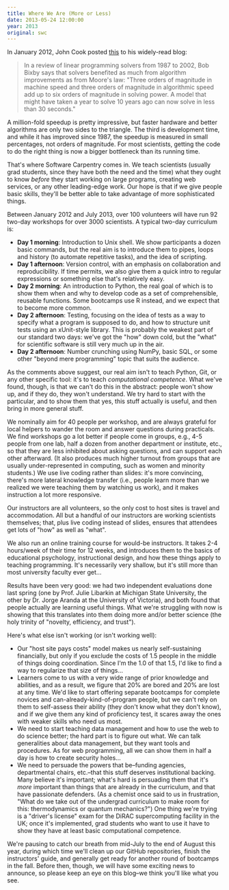```yaml
---
title: Where We Are (More or Less)
date: 2013-05-24 12:00:00
year: 2013
original: swc
---
```

<p>
In January 2012,
John Cook posted <a href="http://blog.codekills.net/">this</a> to his widely-read blog:
</p>
<blockquote>
  In a review of linear programming solvers from 1987 to 2002,
  Bob Bixby says that solvers benefited as much from algorithm improvements as from Moore's law:
  "Three orders of magnitude in machine speed
  and three orders of magnitude in algorithmic speed add up to six orders of magnitude in solving power.
  A model that might have taken a year to solve 10 years ago can now solve in less than 30 seconds."
</blockquote>
<p>
  A million-fold speedup is pretty impressive,
  but faster hardware and better algorithms are only two sides to the triangle.
  The third is development time,
  and while it has improved since 1987,
  the speedup is measured in small percentages,
  not orders of magnitude.
  For most scientists,
  getting the code to do the right thing
  is now a bigger bottleneck than its running time.
</p>
<p>
  That's where Software Carpentry comes in.
  We teach scientists
  (usually grad students, since they have both the need and the time)
  what they ought to know
  <em>before</em> they start working on large programs,
  creating web services,
  or any other leading-edge work.
  Our hope is that if we give people basic skills,
  they'll be better able to take advantage of more sophisticated things.
</p>
<p>
  Between January 2012 and July 2013,
  over 100 volunteers will have run 92 two-day workshops for over 3000 scientists.
  A typical two-day curriculum is:
</p>
<ul>
  <li>
    <strong>Day 1 morning</strong>:
    Introduction to Unix shell.
    We show participants a dozen basic commands,
    but the real aim is to introduce them to pipes,
    loops and history (to automate repetitive tasks),
    and the idea of scripting.
  </li>
  <li>
    <strong>Day 1 afternoon</strong>:
    Version control,
    with an emphasis on collaboration and reproducibility.
    If time permits,
    we also give them a quick intro to regular expressions
    or something else that's relatively easy.
  </li>
  <li>
    <strong>Day 2 morning</strong>:
    An introduction to Python,
    the real goal of which is to show them
    when and why to develop code as a set of comprehensible,
    reusable functions.
    Some bootcamps use R instead,
    and we expect that to become more common.
  </li>
  <li>
    <strong>Day 2 afternoon</strong>:
    Testing,
    focusing on the idea of tests
    as a way to specify what a program is supposed to do,
    and how to structure unit tests using an xUnit-style library.
    This is probably the weakest part of our standard two days:
    we've got the "how" down cold,
    but the "what" for scientific software is still very much up in the air.
  </li>
  <li>
    <strong>Day 2 afternoon</strong>:
    Number crunching using NumPy,
    basic SQL,
    or some other "beyond mere programming" topic that suits the audience.
  </li>
</ul>
<p>
  As the comments above suggest,
  our real aim isn't to teach Python, Git, or any other specific tool:
  it's to teach <em>computational competence</em>.
  What we've found,
  though,
  is that we can't do this in the abstract:
  people won't show up,
  and if they do,
  they won't understand.
  We try hard to start with the particular,
  and to show them that yes,
  this stuff actually is useful,
  and then bring in more general stuff.
</p>
<p>
  We nominally aim for 40 people per workshop,
  and are always grateful for local helpers
  to wander the room and answer questions during practicals.
  We find workshops go a lot better if people come in groups,
  e.g., 4-5 people from one lab,
  half a dozen from another department or institute,
  etc.,
  so that they are less inhibited about asking questions,
  and can support each other afterward.
  (It also produces much higher turnout from groups
  that are usually under-represented in computing,
  such as women and minority students.)
  We use live coding rather than slides:
  it's more convincing,
  there's more lateral knowledge transfer
  (i.e., people learn more than we realized we were teaching them by watching us work),
  and it makes instruction a lot more responsive.
</p>
<p>
  Our instructors are all volunteers,
  so the only cost to host sites is travel and accommodation.
  All but a handful of our instructors are working scientists themselves;
  that,
  plus live coding instead of slides,
  ensures that attendees get lots of "how"
  as well as "what".
</p>
<p>
  We also run an online training course
  for would-be instructors.
  It takes 2-4 hours/week of their time for 12 weeks,
  and introduces them to the basics of educational psychology,
  instructional design,
  and how these things apply to teaching programming.
  It's necessarily very shallow,
  but it's still more than most university faculty ever get…
</p>
<p>
  Results have been very good:
  we had two independent evaluations done last spring
  (one by Prof. Julie Libarkin at Michigan State University,
  the other by Dr. Jorge Aranda at the University of Victoria),
  and both found that people actually are learning useful things.
  What we're struggling with now is
  showing that this translates into them doing more and/or better science
  (the holy trinity of "novelty, efficiency, and trust").
</p>
<p>
  Here's what else isn't working (or isn't working well):
</p>
<ul>
  <li>
    Our "host site pays costs" model
    makes us nearly self-sustaining financially,
    but only if you exclude the costs of
    1.5 people in the middle of things doing coordination.
    Since I'm the 1.0 of that 1.5,
    I'd like to find a way to regularize that size of things…
  </li>
  <li>
    Learners come to us with a very wide range of prior knowledge and abilities,
    and as a result,
    we figure that 20% are bored and 20% are lost at any time.
    We'd like to start offering separate bootcamps for complete novices
    and can-already-kind-of-program people,
    but we can't rely on them to self-assess their ability
    (they don't know what they don't know),
    and if we give them any kind of proficiency test,
    it scares away the ones with weaker skills who need us most.
  </li>
  <li>
    We need to start teaching data management
    and how to use the web to do science better;
    the hard part is to figure out what.
    We can talk generalities about data management,
    but they want tools and procedures.
    As for web programming,
    all we can show them in half a day is
    how to create security holes…
  </li>
  <li>
    We need to persuade the powers that be–funding agencies,
    departmental chairs, etc.–that this stuff deserves institutional backing.
    Many believe it's important;
    what's hard is persuading them that it's <em>more</em> important than
    things that are already in the curriculum,
    and that have passionate defenders.
    (As a chemist once said to us in frustration,
    "What do we take out of the undergrad curriculum to make room for this:
    thermodynamics or quantum mechanics?")
    One thing we're trying is a "driver's license" exam
    for the DiRAC supercomputing facility in the UK;
    once it's implemented,
    grad students who want to use it
    have to show they have at least basic computational competence.
  </li>
</ul>
<p>
  We're pausing to catch our breath from mid-July to the end of August this year,
  during which time we'll clean up our GitHub repositories,
  finish the instructors' guide,
  and generally get ready for another round of bootcamps in the fall.
  Before then,
  though,
  we will have some exciting news to announce,
  so please keep an eye on this blog–we think you'll like what you see.
</p>
